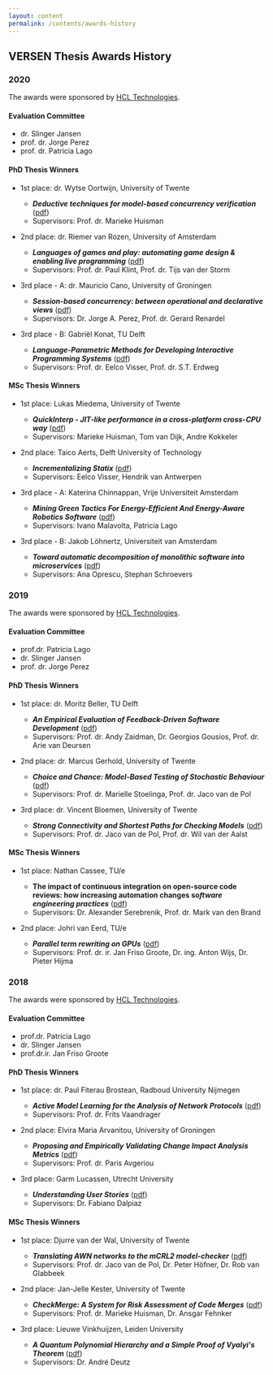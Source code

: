 ```yaml
---
layout: content
permalink: /contents/awards-history
---
```


## VERSEN Thesis Awards History

### 2020

The awards were sponsored by [HCL Technologies](https://www.hcltech.com/).

#### Evaluation Committee

* dr. Slinger Jansen
* prof. dr. Jorge Perez
* prof. dr. Patricia Lago

#### PhD Thesis Winners

* 1st place: dr. Wytse Oortwijn, University of Twente
	* ***Deductive techniques for model-based concurrency verification*** ([pdf](https://drive.google.com/file/d/1zXNxWR29d9lwRRRPptNfouPFYoU7h1QY/view))
	* Supervisors: Prof. dr. Marieke Huisman

* 2nd place: dr. Riemer van Rozen, University of Amsterdam
	* ***Languages of games and play: automating game design & enabling live programming*** ([pdf](https://drive.google.com/file/d/1bYXrtyiiOd2s-zpdgW4EypSGWJYochxT/view))
	* Supervisors: Prof. dr. Paul Klint, Prof. dr. Tijs van der Storm

* 3rd place - A: dr. Mauricio Cano, University of Groningen
	* ***Session-based concurrency: between operational and declarative views*** ([pdf](https://drive.google.com/file/d/1ZWpgvT1rRkOrFlC7F6hbt32eeyQr6vD_/view))
	* Supervisors: Dr. Jorge A. Perez, Prof. dr. Gerard Renardel

* 3rd place - B: Gabriël Konat, TU Delft
	* ***Language-Parametric Methods for Developing Interactive Programming Systems*** ([pdf](https://drive.google.com/file/d/1F1nD308_y37hj2KQcmB22DmfVDZO3Jyr/view))
	* Supervisors: Prof. dr. Eelco Visser, Prof. dr. S.T. Erdweg

#### MSc Thesis Winners

* 1st place: Lukas Miedema, University of Twente
	* ***QuickInterp - JIT-like performance in a cross-platform cross-CPU way*** ([pdf](https://drive.google.com/open?id=1Fkyfy6m8JUBM78L51soAh_RUNbCWrrQM))
	* Supervisors: Marieke Huisman, Tom van Dijk, Andre Kokkeler

* 2nd place: Taico Aerts, Delft University of Technology
	* ***Incrementalizing Statix*** ([pdf](https://drive.google.com/open?id=1SiR0hetZcv6pvYXkBa69cGflx1dWsjvi))
	* Supervisors: Eelco Visser, Hendrik van Antwerpen

* 3rd place - A: Katerina Chinnappan, Vrije Universiteit Amsterdam
	* ***Mining Green Tactics For Energy-Efficient And Energy-Aware Robotics Software*** ([pdf](https://drive.google.com/open?id=1K3OQ4EPZ8Vs4vidn5kjeetNLtcUctN66))
	* Supervisors: Ivano Malavolta, Patricia Lago

* 3rd place - B: Jakob Löhnertz, Universiteit van Amsterdam
	* ***Toward automatic decomposition of monolithic software into microservices*** ([pdf](https://drive.google.com/open?id=1HUEQnQyX0uIiuOef9_r4tJDKqqPDvXHZ))
	* Supervisors: Ana Oprescu, Stephan Schroevers

### 2019

The awards were sponsored by [HCL Technologies](https://www.hcltech.com/).

#### Evaluation Committee

* prof.dr. Patricia Lago
* dr. Slinger Jansen
* prof. dr. Jorge Perez

#### PhD Thesis Winners

* 1st place: dr. Moritz Beller, TU Delft
	* ***An Empirical Evaluation of Feedback-Driven Software Development*** ([pdf](https://drive.google.com/open?id=1vODepoRwPJbq7lc6fy8IZiYZxJZEqOY2))
	* Supervisors: Prof. dr. Andy Zaidman, Dr. Georgios Gousios, Prof. dr. Arie van Deursen

* 2nd place: dr. Marcus Gerhold, University of Twente
	* ***Choice and Chance: Model-Based Testing of Stochastic Behaviour*** ([pdf](https://drive.google.com/open?id=1I5jK39h2GjXg8q2FEDjuh_X1YjdcuQPu))
	* Supervisors: Prof. dr. Marielle Stoelinga, Prof. dr. Jaco van de Pol

* 3rd place: dr. Vincent Bloemen, University of Twente
	* ***Strong Connectivity and Shortest Paths for Checking Models*** ([pdf](https://drive.google.com/open?id=1FIVFT22YK-Sd9vRgGUZUKllBmgPCErWM))
	* Supervisors: Prof. dr. Jaco van de Pol, Prof. dr. Wil van der Aalst

#### MSc Thesis Winners

* 1st place: Nathan Cassee, TU/e
	* **The impact of continuous integration on open-source code reviews: how increasing automation changes so*ftware engineering practices*** ([pdf](https://drive.google.com/open?id=1rWa4EQV2OTKiiQ4Etx_SNos9Qeha12CF))
	* Supervisors: Dr. Alexander Serebrenik, Prof. dr. Mark van den Brand

* 2nd place: Johri van Eerd, TU/e
	* ***Parallel term rewriting on GPUs*** ([pdf](https://drive.google.com/open?id=1hLucoKqXHU-qORP5mv11ConXQcVmLvb1))
	* Supervisors: Prof. dr. ir. Jan Friso Groote, Dr. ing. Anton Wijs, Dr. Pieter Hijma

### 2018

The awards were sponsored by [HCL Technologies](https://www.hcltech.com/).

#### Evaluation Committee

* prof.dr. Patricia Lago
* dr. Slinger Jansen
* prof.dr.ir. Jan Friso Groote

#### PhD Thesis Winners

* 1st place: dr. Paul Fiterau Brostean, Radboud University Nijmegen
	* ***Active Model Learning for the Analysis of Network Protocols*** ([pdf](https://drive.google.com/open?id=158diEO8OsZpALLOIPeiRV1WmFtaezZP4))
	* Supervisors: Prof. dr. Frits Vaandrager

* 2nd place: Elvira Maria Arvanitou, University of Groningen
	* ***Proposing and Empirically Validating Change Impact Analysis Metrics*** ([pdf](https://drive.google.com/open?id=1ZTVpRI1M645WUuH_FUVC6RpzAk4TGNMd))
	* Supervisors: Prof. dr. Paris Avgeriou

* 3rd place: Garm Lucassen, Utrecht University
	* ***Understanding User Stories*** ([pdf](https://drive.google.com/open?id=1hMF2X93Wfr_oOitjy711jlx6-UVS9Ccn))
	* Supervisors: Dr. Fabiano Dalpiaz

#### MSc Thesis Winners

* 1st place: Djurre van der Wal, University of Twente
	* ***Translating AWN networks to the mCRL2 model-checker*** ([pdf](https://drive.google.com/open?id=1tJLdjLPXBMPO4_DJA4jd3R8F-6YUEIB1))
	* Supervisors: Prof. dr. Jaco van de Pol, Dr. Peter Höfner, Dr. Rob van Glabbeek

* 2nd place: Jan-Jelle Kester, University of Twente
	* ***CheckMerge: A System for Risk Assessment of Code Merges*** ([pdf](https://drive.google.com/open?id=1jTMdA5BQmdwoRrZeAzVMUsOOKtvqZoXh))
	* Supervisors: Prof. dr. Marieke Huisman, Dr. Ansgar Fehnker

* 3rd place: Lieuwe Vinkhuijzen, Leiden University
	* ***A Quantum Polynomial Hierarchy and a Simple Proof of Vyalyi's Theorem*** ([pdf](https://drive.google.com/open?id=1wNSPEf0Rga6_CtJQVSY3rN2Qtyr-2p8h))
	* Supervisors: Dr. André Deutz
